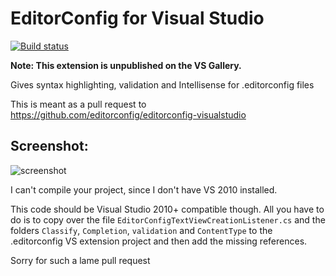 EditorConfig for Visual Studio
============

[![Build status](https://ci.appveyor.com/api/projects/status/27hvb1s209u0a7xp)](https://ci.appveyor.com/project/madskristensen/editorconfig)

**Note: This extension is unpublished on the VS Gallery.**

Gives syntax highlighting, validation and Intellisense for .editorconfig files  

This is meant as a pull request to https://github.com/editorconfig/editorconfig-visualstudio  


## Screenshot:  

![screenshot](https://raw.githubusercontent.com/madskristensen/EditorConfig/master/art/screenshot.png)

I can't compile your project, since I don't have VS 2010 installed.

This code should be Visual Studio 2010+ compatible though. All you have to do 
is to copy over the file `EditorConfigTextViewCreationListener.cs` and the folders `Classify`, `Completion`, `validation` and `ContentType` to 
the .editorconfig VS extension project and then add the missing references.

Sorry for such a lame pull request
